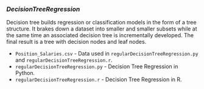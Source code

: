 ### **_DecisionTreeRegression_**
Decision tree builds regression or classification models in the form of a tree structure. It brakes down a dataset into smaller and smaller subsets while at the same time an associated decision tree is incrementally developed. The final result is a tree with decision nodes and leaf nodes. 

  * `Position_Salaries.csv` - Data used in `regularDecisionTreeRegression.py` and `regularDecisionTreeRegression.r`.
  * `regularDecisionTreeRegression.py` - Decision Tree Regression in Python.
  * `regularDecisionTreeRegression.r` - Decision Tree Regression in R.